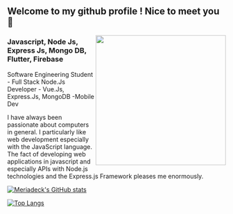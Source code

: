 ## Welcome to my github profile ! Nice to meet you 👋
<img align="right"  src='https://static.javatpoint.com/images/javascript/javascript_logo.png' width='300'>


### Javascript, Node Js, Express Js, Mongo DB, Flutter, Firebase

Software Engineering Student - Full Stack Node.Js Developer - Vue.Js, Express.Js, MongoDB -Mobile Dev

I have always been passionate about computers in general. I particularly like web development especially with the JavaScript language. The fact of developing web applications in javascript and especially APIs with Node.js technologies and the Express.js Framework pleases me enormously.

[![Meriadeck's GitHub stats](https://github-readme-stats.vercel.app/api?username=mrdecka&hide=contribs,prs,issues,stars&count_private=true&show_icons=true&theme=radical)](https://github.com/mrdecka/github-readme-stats)



  [![Top Langs](https://github-readme-stats.vercel.app/api/top-langs/?username=mrdecka)](https://github.com/mrdecka/github-readme-stats)


<!--
**MrdeckA/MrdeckA** is a ✨ _special_ ✨ repository because its `README.md` (this file) appears on your GitHub profile.

Here are some ideas to get you started:

- 🔭 I’m currently working on ...something
- 🌱 I’m currently learning ...
- 👯 I’m looking to collaborate on ...
- 🤔 I’m looking for help with ...
- 💬 Ask me about ...
- 📫 How to reach me: ...
- 😄 Pronouns: ...
- ⚡ Fun fact: ...
-->
